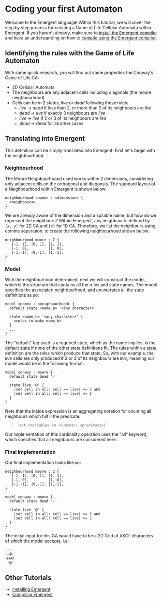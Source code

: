 # Coding your first Automaton
Welcome to the Emergent language! Within this tutorial, we will cover the step by step process for creating a Game of Life Cellular Automata within Emergent. If you haven't already, make sure to [install the Emergent compiler](install.md) and have an understanding on how to [compile using the Emergent compiler](compile.md).

## Identifying the rules with the Game of Life Automaton
With some quick research, you will find out some properties the Conway's Game of Life CA:
- 2D Cellular Automata
- The neighbours are any adjacent cells including diagonals (the moore neighbourhood)
- Cells can be in 2 states, *live* or *dead* following these rules:
  - *live* -> *dead* if less than 2, or more than 3 of its neighbours are *live*
  - *dead* -> *live* if exactly 3 neighbours are *live*
  - *live* -> *live* if 2 or 3 of its neighbours are *live*
  - *dead* -> *dead* for all other cases

## Translating into Emergent
This definition can be simply translated into Emergent. First let's begin with the neighbourhood.

### Neighbourhood
The Moore Neighbourhoood used works within 2 dimensions, considering only adjacent cells on the orthogonal and diagonals. The standard layout of a Neighbourhood within Emergent is shown below:
```
neighbourhood <name> : <dimension> { 
  <neighbours>
}
```
We are already aware of the dimension and a suitable name, but how do we represent the neighbours? Within Emergent, any neighbour is defined by `[x, y]` for 2D CA and `[x]` for 1D CA. Therefore, we list the neighbours using comma seperation, to create the following neighbourhood shown below:
```
neighbourhood moore : 2 {
   [-1, 1], [0, 1], [1, 1],
   [-1, 0],         [1, 0],
   [-1,-1], [0,-1], [1,-1],
}
```

### Model
With the neighbourhood determined, next we will construct the model, which is the structure that contains all the rules and state names. The model specifies the associated neighbourhood, and enumerates all the state definitions as so:
```
model <name> : <neighbourhood> {
  default state <name_a> '<any character>'
  
  state <name_b> '<any character>' {
    <rules to make name_b>
  }
  ...
}
```
The "default" tag used is a required state, which as the name implies, is the default state if none of the other state definitions fit. The rules within a state definition are the rules which produce that state. So, with our example, the *live* cells are only produced if 2 or 3 of its neighbours are *live*, meaning our model would be in the following format:
```
model conway : moore {
  default state dead '-'
  
  state live '@' {
    |set cell in all: cell == live| <= 3 and 
    |set cell in all: cell == live| >= 2
  }
}
```
Note that the inside expression is an aggregating notation for counting all neighbours which fulfill the predicate:
> `|set <variable> in <subset>: <predicate>|`

Our implementation of this cardinality operation uses the "all" keyword, which specifies that all neighbours are considered here.

### Final Implementation
Our final implementation looks like so:
```
neighbourhood moore : 2 {
   [-1, 1], [0, 1], [1, 1],
   [-1, 0],         [1, 0],
   [-1,-1], [0,-1], [1,-1],
}

model conway : moore {
  default state dead '-'
  
  state live '@' {
    |set cell in all: cell == live| <= 3 and 
    |set cell in all: cell == live| >= 2
  }
}
```
The initial input for this CA would have to be a 2D Grid of ASCII characters of which the model accepts, i.e:
```
----
--@-
-@@@
--@-
```

## Other Tutorials
- [Installing Emergent](install.md)
- [Compiling Emergent](compile.md)
